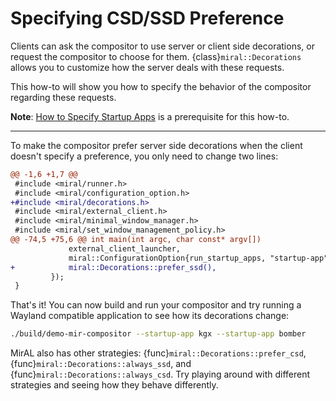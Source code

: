 # Specifying CSD/SSD Preference
Clients can ask the compositor to use server or client side decorations, or request the compositor to choose for them. {class}`miral::Decorations` allows you to customize how the server deals with these requests.

This how-to will show you how to specify the behavior of the compositor regarding these requests.

**Note**: [How to Specify Startup Apps](how-to-specify-startup-apps.md) is a
prerequisite for this how-to.

---

To make the compositor prefer server side decorations when the client doesn't
specify a preference, you only need to change two lines:
```diff
@@ -1,6 +1,7 @@
 #include <miral/runner.h>
 #include <miral/configuration_option.h>
+#include <miral/decorations.h>
 #include <miral/external_client.h>
 #include <miral/minimal_window_manager.h>
 #include <miral/set_window_management_policy.h>
@@ -74,5 +75,6 @@ int main(int argc, char const* argv[])
             external_client_launcher,
             miral::ConfigurationOption{run_startup_apps, "startup-app", "App to run at startup (can be specified multiple times)"},
+            miral::Decorations::prefer_ssd(),
         });
 }
```

That's it! You can now build and run your compositor and try running a Wayland
compatible application to see how its decorations change:
```sh
./build/demo-mir-compositor --startup-app kgx --startup-app bomber
```

MirAL also has other strategies: {func}`miral::Decorations::prefer_csd`,
{func}`miral::Decorations::always_ssd`, and
{func}`miral::Decorations::always_csd`. Try playing around with different
strategies and seeing how they behave differently.
